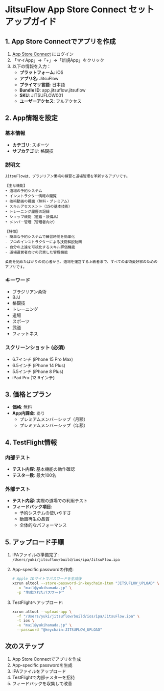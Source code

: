 # JitsuFlow App Store Connect セットアップガイド

## 1. App Store Connectでアプリを作成

1. [App Store Connect](https://appstoreconnect.apple.com) にログイン
2. 「マイApp」→「+」→「新規App」をクリック
3. 以下の情報を入力：
   - **プラットフォーム**: iOS
   - **アプリ名**: JitsuFlow
   - **プライマリ言語**: 日本語
   - **Bundle ID**: app.jitsuflow.jitsuflow
   - **SKU**: JITSUFLOW001
   - **ユーザーアクセス**: フルアクセス

## 2. App情報を設定

### 基本情報
- **カテゴリ**: スポーツ
- **サブカテゴリ**: 格闘技

### 説明文
```
JitsuFlowは、ブラジリアン柔術の練習と道場管理を革新するアプリです。

【主な機能】
• 道場の予約システム
• インストラクター情報の閲覧
• 技術動画の視聴（無料・プレミアム）
• スキルアセスメント（15の基本技術）
• トレーニング履歴の記録
• ショップ機能（道着・装備品）
• メンバー管理（管理者向け）

【特徴】
- 簡単な予約システムで練習時間を効率化
- プロのインストラクターによる技術解説動画
- 自分の上達を可視化するスキル評価機能
- 道場運営者向けの充実した管理機能

柔術を始めたばかりの初心者から、道場を運営する上級者まで、すべての柔術愛好家のためのアプリです。
```

### キーワード
- ブラジリアン柔術
- BJJ
- 格闘技
- トレーニング
- 道場
- スポーツ
- 武道
- フィットネス

### スクリーンショット (必須)
- 6.7インチ (iPhone 15 Pro Max)
- 6.5インチ (iPhone 14 Plus)
- 5.5インチ (iPhone 8 Plus)
- iPad Pro (12.9インチ)

## 3. 価格とプラン

- **価格**: 無料
- **App内課金**: あり
  - プレミアムメンバーシップ（月額）
  - プレミアムメンバーシップ（年額）

## 4. TestFlight情報

### 内部テスト
- **テスト内容**: 基本機能の動作確認
- **テスター数**: 最大100名

### 外部テスト
- **テスト内容**: 実際の道場での利用テスト
- **フィードバック項目**: 
  - 予約システムの使いやすさ
  - 動画再生の品質
  - 全体的なパフォーマンス

## 5. アップロード手順

1. IPAファイルの準備完了: `/Users/yuki/jitsuflow/build/ios/ipa/JitsuFlow.ipa`

2. App-specific passwordの作成:
   ```bash
   # Apple IDサイトでパスワードを生成後
   xcrun altool --store-password-in-keychain-item "JITSUFLOW_UPLOAD" \
     -u "mail@yukihamada.jp" \
     -p "生成されたパスワード"
   ```

3. TestFlightへアップロード:
   ```bash
   xcrun altool --upload-app \
     -f "/Users/yuki/jitsuflow/build/ios/ipa/JitsuFlow.ipa" \
     -t ios \
     -u "mail@yukihamada.jp" \
     --password "@keychain:JITSUFLOW_UPLOAD"
   ```

## 次のステップ

1. App Store Connectでアプリを作成
2. App-specific passwordを生成
3. IPAファイルをアップロード
4. TestFlightで内部テスターを招待
5. フィードバックを収集して改善